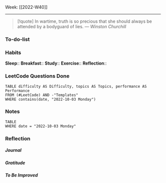 Week: [[2022-W40]]
- - -
>[!quote]
> In wartime, truth is so precious that she should always be attended by a bodyguard of lies.
> — <cite>Winston Churchill</cite>

### To-do-list

### Habits
**Sleep**:: 
**Breakfast**::
**Study**:: 
**Exercise**:: 
**Reflection**:: 

### LeetCode Questions Done
```dataview
TABLE difficulty AS Difficulty, topics AS Topics, performance AS Performance
FROM (#LeetCode) AND -"Templates"
WHERE contains(date, "2022-10-03 Monday") 
```

### Notes
```dataview
TABLE
WHERE date = "2022-10-03 Monday"
```

### Reflection
##### Journal
##### Gratitude
##### To Be Improved